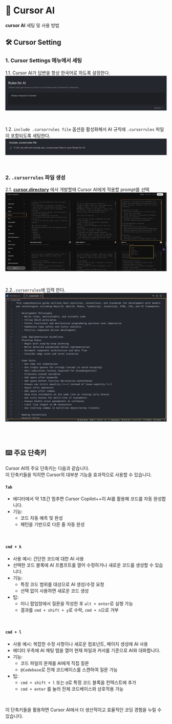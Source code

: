 # 🤖 Cursor AI

**cursor AI** 세팅 및 사용 방법

## 🛠️ Cursor Setting

### 1. **Cursor Settings 메뉴에서 세팅**
  
1.1. Cursor AI가 답변을 항상 한국어로 하도록 설정한다.
  ![rules-for-ai](./images/cursor-setting/rules-for-ai.png)

<br>

1.2. `include .cursorrules file` 옵션을 활성화해서 AI 규칙에 `.cursorrules` 파일이 포함되도록 세팅한다.
  ![include-.cursorrules-file](./images/cursor-setting/include-.cursorrules-file.png)

<br>

### 2. **`.cursorrules` 파일 생성**    
      
2.1. **[cursor.directory](https://cursor.directory/rules)** 에서 개발할때 Cursor AI에게 적용할 prompt를 선택   
![cursor.directory-rules](./images/cursor-setting/cursor.directory-rules-1.png)

<br>

2.2.`.cursorrules`에 입력 한다.   
![cursor.directory-rules](./images/cursor-setting/cursor.directory-rules-2.png)

<br>
<br>

## ⌨️ 주요 단축키

Cursor AI의 주요 단축키는 다음과 같습니다.   
이 단축키들을 익히면 Cursor의 대부분 기능을 효과적으로 사용할 수 있습니다.

#### `Tab`
- 에디터에서 약 1초간 멈추면 Cursor Copilot++이 AI를 활용해 코드를 자동 완성합니다.   
- 기능:
  - 코드 자동 예측 및 완성
  - 패턴을 기반으로 다른 줄 자동 완성

<br>

#### `cmd + k`

- 사용 예시: 간단한 코드에 대한 AI 사용
- 선택한 코드 블록에 AI 프롬프트를 열어 수정하거나 새로운 코드를 생성할 수 있습니다.
- 기능:
  - 특정 코드 범위를 대상으로 AI 생성/수정 요청
  - 선택 없이 사용하면 새로운 코드 생성
- 팁:
  - 미니 팝업창에서 질문을 작성한 후 `alt + enter`로 실행 가능
  - 결과를 `cmd + shift + y`로 수락, `cmd + n`으로 거부

<br>

#### `cmd + l`

- 사용 예시: 복잡한 수정 사항이나 새로운 컴포넌트, 페이지 생성에 AI 사용
- 에디터 우측에 AI 채팅 탭을 열어 현재 파일과 커서를 기준으로 AI와 대화합니다.
- 기능:
  - 코드 파일의 문제를 AI에게 직접 질문
  - `@Codebase`로 전체 코드베이스를 스캔하여 질문 가능
- 팁:
  - `cmd + shift + l` 또는 `@`로 특정 코드 블록을 컨텍스트에 추가
  - `cmd + enter` 를 눌러 전체 코드베이스와 상호작용 가능

<br>

이 단축키들을 활용하면 Cursor AI에서 더 생산적이고 효율적인 코딩 경험을 누릴 수 있습니다.


<br>